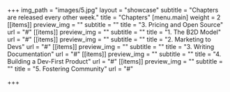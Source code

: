 +++
img_path = "images/5.jpg"
layout = "showcase"
subtitle = "Chapters are released every other week."
title = "Chapters"
[menu.main]
weight = 2
[[items]]
preview_img = ""
subtitle = ""
title = "3. Pricing and Open Source"
url = "#"
[[items]]
preview_img = ""
subtitle = ""
title = "1. The B2D Model"
url = "#"
[[items]]
preview_img = ""
subtitle = ""
title = "2. Marketing to Devs"
url = "#"
[[items]]
preview_img = ""
subtitle = ""
title = "3. Writing Documentation"
url = "#"
[[items]]
preview_img = ""
subtitle = ""
title = "4. Building a Dev-First Product"
url = "#"
[[items]]
preview_img = ""
subtitle = ""
title = "5. Fostering Community"
url = "#"

+++
